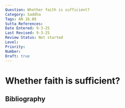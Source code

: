 ```yaml
---
Question: Whether faith is sufficient?
Category: Saddha
Tags: AN 10.89
Sutta References: 
Date Entered: 9-3-25
Last Revised: 9-3-25
Review Status: Not started
Level: 
Priority: 
Number: 
Draft: true
---
```


# Whether faith is sufficient?

## Bibliography

<!-- 

Notes:



-->